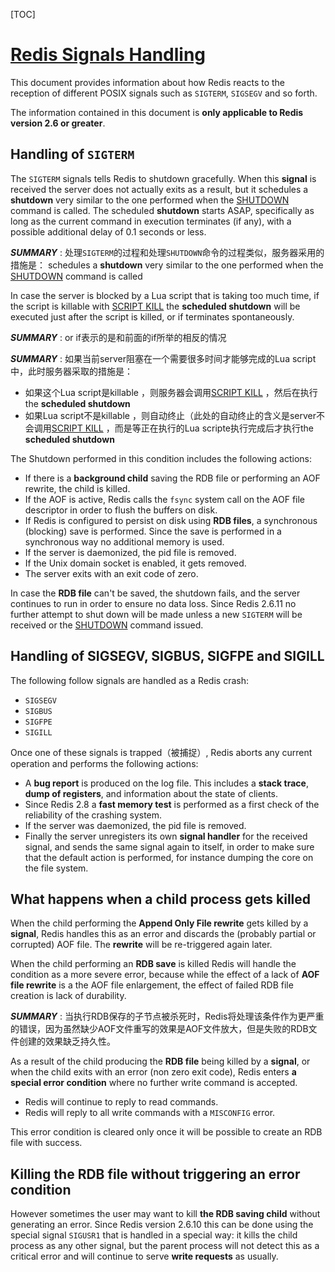 [TOC]



# [Redis Signals Handling](https://redis.io/topics/signals)

This document provides information about how Redis reacts to the reception of different POSIX signals such as `SIGTERM`, `SIGSEGV` and so forth.

The information contained in this document is **only applicable to Redis version 2.6 or greater**.

## Handling of `SIGTERM`

The `SIGTERM` signals tells Redis to shutdown gracefully. When this **signal** is received the server does not actually exits as a result, but it schedules a **shutdown** very similar to the one performed when the [SHUTDOWN](https://redis.io/commands/shutdown) command is called. The scheduled **shutdown** starts ASAP, specifically as long as the current command in execution terminates (if any), with a possible additional delay of 0.1 seconds or less.

***SUMMARY*** : 处理`SIGTERM`的过程和处理`SHUTDOWN`命令的过程类似，服务器采用的措施是： schedules a **shutdown** very similar to the one performed when the [SHUTDOWN](https://redis.io/commands/shutdown) command is called

In case the server is blocked by a Lua script that is taking too much time, if the script is killable with [SCRIPT KILL](https://redis.io/commands/script-kill) the **scheduled shutdown** will be executed just after the script is killed, or if terminates spontaneously.

***SUMMARY*** : or if表示的是和前面的if所举的相反的情况

***SUMMARY*** : 如果当前server阻塞在一个需要很多时间才能够完成的Lua script中，此时服务器采取的措施是：

- 如果这个Lua script是killable ，则服务器会调用[SCRIPT KILL](https://redis.io/commands/script-kill) ，然后在执行the **scheduled shutdown** 
- 如果Lua script不是killable ，则自动终止（此处的自动终止的含义是server不会调用[SCRIPT KILL](https://redis.io/commands/script-kill) ，而是等正在执行的Lua scripte执行完成后才执行the **scheduled shutdown** 

The Shutdown performed in this condition includes the following actions:

- If there is a **background child** saving the RDB file or performing an AOF rewrite, the child is killed.
- If the AOF is active, Redis calls the `fsync` system call on the AOF file descriptor in order to flush the buffers on disk.
- If Redis is configured to persist on disk using **RDB files**, a synchronous (blocking) save is performed. Since the save is performed in a synchronous way no additional memory is used.
- If the server is daemonized, the pid file is removed.
- If the Unix domain socket is enabled, it gets removed.
- The server exits with an exit code of zero.

In case the **RDB file** can't be saved, the shutdown fails, and the server continues to run in order to ensure no data loss. Since Redis 2.6.11 no further attempt to shut down will be made unless a new `SIGTERM` will be received or the [SHUTDOWN](https://redis.io/commands/shutdown) command issued.

## Handling of SIGSEGV, SIGBUS, SIGFPE and SIGILL

The following follow signals are handled as a Redis crash:

- `SIGSEGV`
- `SIGBUS`
- `SIGFPE`
- `SIGILL`

Once one of these signals is trapped（被捕捉）, Redis aborts any current operation and performs the following actions:

- A **bug report** is produced on the log file. This includes a **stack trace**, **dump of registers**, and information about the state of clients.
- Since Redis 2.8 a **fast memory test** is performed as a first check of the reliability of the crashing system.
- If the server was daemonized, the pid file is removed.
- Finally the server unregisters its own **signal handler** for the received signal, and sends the same signal again to itself, in order to make sure that the default action is performed, for instance dumping the core on the file system.

##  What happens when a child process gets killed

When the child performing the **Append Only File rewrite** gets killed by a **signal**, Redis handles this as an error and discards the (probably partial or corrupted) AOF file. The **rewrite** will be re-triggered again later.

When the child performing an **RDB save** is killed Redis will handle the condition as a more severe error, because while the effect of a lack of **AOF file rewrite** is a the AOF file enlargement, the effect of failed RDB file creation is lack of durability.

***SUMMARY*** : 当执行RDB保存的子节点被杀死时，Redis将处理该条件作为更严重的错误，因为虽然缺少AOF文件重写的效果是AOF文件放大，但是失败的RDB文件创建的效果缺乏持久性。

As a result of the child producing the **RDB file** being killed by a **signal**, or when the child exits with an error (non zero exit code), Redis enters **a special error condition** where no further write command is accepted.

- Redis will continue to reply to read commands.
- Redis will reply to all write commands with a `MISCONFIG` error.

This error condition is cleared only once it will be possible to create an RDB file with success.



## Killing the RDB file without triggering an error condition

However sometimes the user may want to kill **the RDB saving child** without generating an error. Since Redis version 2.6.10 this can be done using the special signal `SIGUSR1` that is handled in a special way: it kills the child process as any other signal, but the parent process will not detect this as a critical error and will continue to serve **write requests** as usually.

